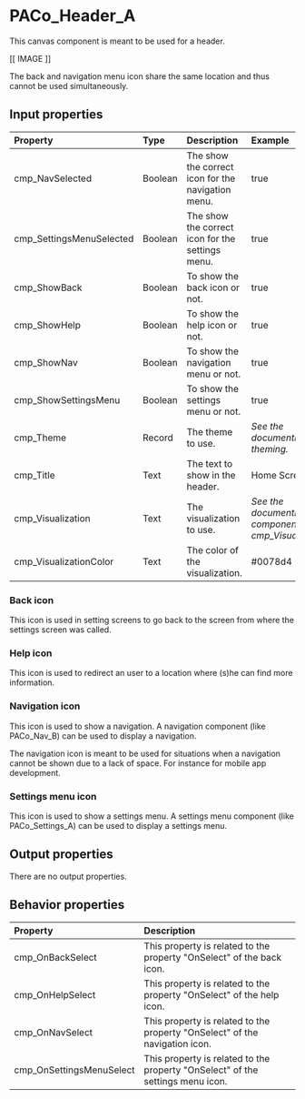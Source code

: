 # PACo_Header_A

This canvas component is meant to be used for a header.

[[ IMAGE ]]

The back and navigation menu icon share the same location and thus cannot be used simultaneously.

## **Input properties**

| Property | Type | Description | Example |
| :--- | :--- | :--- | :--- |
| cmp_NavSelected | Boolean | The show the correct icon for the navigation menu. | true |
| cmp_SettingsMenuSelected | Boolean | The show the correct icon for the settings menu. | true |
| cmp_ShowBack | Boolean | To show the back icon or not. | true |
| cmp_ShowHelp | Boolean | To show the help icon or not. | true |
| cmp_ShowNav | Boolean | To show the navigation menu or not. | true |
| cmp_ShowSettingsMenu | Boolean | To show the settings menu or not. | true |
| cmp_Theme | Record | The theme to use. | *See the documention on theming.* |
| cmp_Title | Text | The text to show in the header. | Home Screen |
| cmp_Visualization | Text | The visualization to use. | *See the documention on the component cmp_Visualization_A.* |
| cmp_VisualizationColor | Text | The color of the visualization. | #0078d4 |

### Back icon
This icon is used in setting screens to go back to the screen from where the settings screen was called.

### Help icon
This icon is used to redirect an user to a location where (s)he can find more information.

### Navigation icon
This icon is used to show a navigation. A navigation component (like PACo_Nav_B) can be used to display a navigation.

The navigation icon is meant to be used for situations when a navigation cannot be shown due to a lack of space. For instance for mobile app development.

### Settings menu icon
This icon is used to show a settings menu. A settings menu component (like PACo_Settings_A) can be used to display a settings menu.

## **Output properties**

There are no output properties.

## **Behavior properties**

| Property | Description |
| :--- | :--- |
| cmp_OnBackSelect | This property is related to the property "OnSelect" of the back icon. |
| cmp_OnHelpSelect | This property is related to the property "OnSelect" of the help icon. |
| cmp_OnNavSelect | This property is related to the property "OnSelect" of the navigation icon. |
| cmp_OnSettingsMenuSelect | This property is related to the property "OnSelect" of the settings menu icon. |
